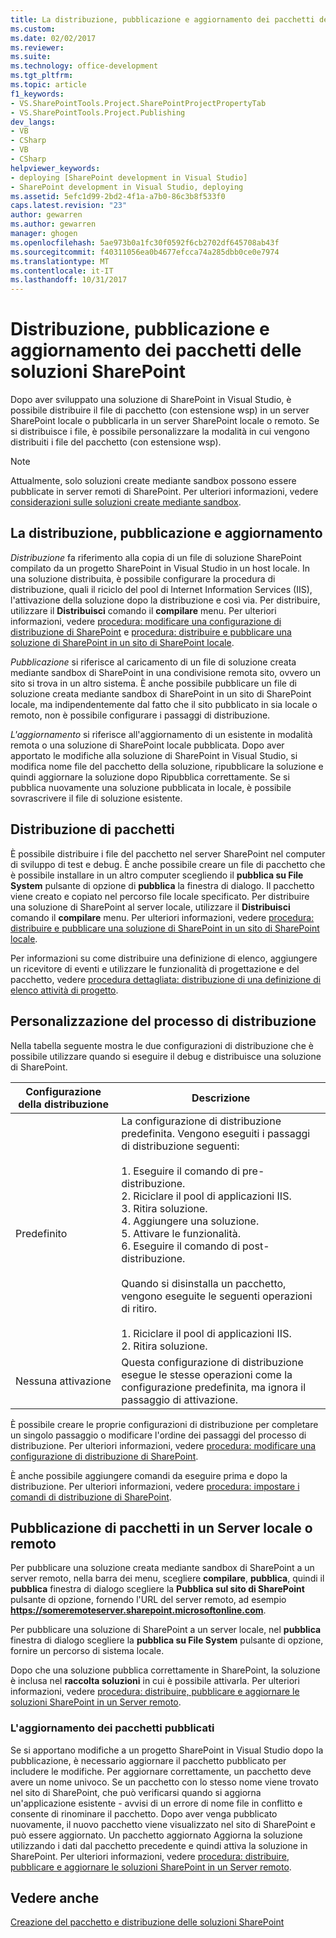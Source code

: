 ```yaml
---
title: La distribuzione, pubblicazione e aggiornamento dei pacchetti delle soluzioni SharePoint | Documenti Microsoft
ms.custom: 
ms.date: 02/02/2017
ms.reviewer: 
ms.suite: 
ms.technology: office-development
ms.tgt_pltfrm: 
ms.topic: article
f1_keywords:
- VS.SharePointTools.Project.SharePointProjectPropertyTab
- VS.SharePointTools.Project.Publishing
dev_langs:
- VB
- CSharp
- VB
- CSharp
helpviewer_keywords:
- deploying [SharePoint development in Visual Studio]
- SharePoint development in Visual Studio, deploying
ms.assetid: 5efc1d99-2bd2-4f1a-a7b0-86c3b8f533f0
caps.latest.revision: "23"
author: gewarren
ms.author: gewarren
manager: ghogen
ms.openlocfilehash: 5ae973b0a1fc30f0592f6cb2702df645708ab43f
ms.sourcegitcommit: f40311056ea0b4677efcca74a285dbb0ce0e7974
ms.translationtype: MT
ms.contentlocale: it-IT
ms.lasthandoff: 10/31/2017
---
```

# <a name="deploying-publishing-and-upgrading-sharepoint-solution-packages"></a>Distribuzione, pubblicazione e aggiornamento dei pacchetti delle soluzioni SharePoint
  Dopo aver sviluppato una soluzione di SharePoint in Visual Studio, è possibile distribuire il file di pacchetto (con estensione wsp) in un server SharePoint locale o pubblicarla in un server SharePoint locale o remoto. Se si distribuisce i file, è possibile personalizzare la modalità in cui vengono distribuiti i file del pacchetto (con estensione wsp).  
  
> [!NOTE]  
>  Attualmente, solo soluzioni create mediante sandbox possono essere pubblicate in server remoti di SharePoint. Per ulteriori informazioni, vedere [considerazioni sulle soluzioni create mediante sandbox](../sharepoint/sandboxed-solution-considerations.md).  
  
## <a name="deploying-publishing-and-upgrading"></a>La distribuzione, pubblicazione e aggiornamento  
 *Distribuzione* fa riferimento alla copia di un file di soluzione SharePoint compilato da un progetto SharePoint in Visual Studio in un host locale. In una soluzione distribuita, è possibile configurare la procedura di distribuzione, quali il riciclo del pool di Internet Information Services (IIS), l'attivazione della soluzione dopo la distribuzione e così via. Per distribuire, utilizzare il **Distribuisci** comando il **compilare** menu. Per ulteriori informazioni, vedere [procedura: modificare una configurazione di distribuzione di SharePoint](../sharepoint/how-to-edit-a-sharepoint-deployment-configuration.md) e [procedura: distribuire e pubblicare una soluzione di SharePoint in un sito di SharePoint locale](../sharepoint/how-to-deploy-and-publish-a-sharepoint-solution-to-a-local-sharepoint-site.md).  
  
 *Pubblicazione* si riferisce al caricamento di un file di soluzione creata mediante sandbox di SharePoint in una condivisione remota sito, ovvero un sito si trova in un altro sistema. È anche possibile pubblicare un file di soluzione creata mediante sandbox di SharePoint in un sito di SharePoint locale, ma indipendentemente dal fatto che il sito pubblicato in sia locale o remoto, non è possibile configurare i passaggi di distribuzione.  
  
 *L'aggiornamento* si riferisce all'aggiornamento di un esistente in modalità remota o una soluzione di SharePoint locale pubblicata. Dopo aver apportato le modifiche alla soluzione di SharePoint in Visual Studio, si modifica nome file del pacchetto della soluzione, ripubblicare la soluzione e quindi aggiornare la soluzione dopo Ripubblica correttamente. Se si pubblica nuovamente una soluzione pubblicata in locale, è possibile sovrascrivere il file di soluzione esistente.  
  
## <a name="deploying-packages"></a>Distribuzione di pacchetti  
 È possibile distribuire i file del pacchetto nel server SharePoint nel computer di sviluppo di test e debug. È anche possibile creare un file di pacchetto che è possibile installare in un altro computer scegliendo il **pubblica su File System** pulsante di opzione di **pubblica** la finestra di dialogo. Il pacchetto viene creato e copiato nel percorso file locale specificato. Per distribuire una soluzione di SharePoint al server locale, utilizzare il **Distribuisci** comando il **compilare** menu. Per ulteriori informazioni, vedere [procedura: distribuire e pubblicare una soluzione di SharePoint in un sito di SharePoint locale](../sharepoint/how-to-deploy-and-publish-a-sharepoint-solution-to-a-local-sharepoint-site.md).  
  
 Per informazioni su come distribuire una definizione di elenco, aggiungere un ricevitore di eventi e utilizzare le funzionalità di progettazione e del pacchetto, vedere [procedura dettagliata: distribuzione di una definizione di elenco attività di progetto](../sharepoint/walkthrough-deploying-a-project-task-list-definition.md).  
  
## <a name="customizing-the-deployment-process"></a>Personalizzazione del processo di distribuzione  
 Nella tabella seguente mostra le due configurazioni di distribuzione che è possibile utilizzare quando si eseguire il debug e distribuisce una soluzione di SharePoint.  
  
|Configurazione della distribuzione|Descrizione|  
|------------------------------|-----------------|  
|Predefinito|La configurazione di distribuzione predefinita. Vengono eseguiti i passaggi di distribuzione seguenti:<br /><br /> 1.  Eseguire il comando di pre-distribuzione.<br />2.  Riciclare il pool di applicazioni IIS.<br />3.  Ritira soluzione.<br />4.  Aggiungere una soluzione.<br />5.  Attivare le funzionalità.<br />6.  Eseguire il comando di post-distribuzione.<br /><br /> Quando si disinstalla un pacchetto, vengono eseguite le seguenti operazioni di ritiro.<br /><br /> 1.  Riciclare il pool di applicazioni IIS.<br />2.  Ritira soluzione.|  
|Nessuna attivazione|Questa configurazione di distribuzione esegue le stesse operazioni come la configurazione predefinita, ma ignora il passaggio di attivazione.|  
  
 È possibile creare le proprie configurazioni di distribuzione per completare un singolo passaggio o modificare l'ordine dei passaggi del processo di distribuzione. Per ulteriori informazioni, vedere [procedura: modificare una configurazione di distribuzione di SharePoint](../sharepoint/how-to-edit-a-sharepoint-deployment-configuration.md).  
  
 È anche possibile aggiungere comandi da eseguire prima e dopo la distribuzione. Per ulteriori informazioni, vedere [procedura: impostare i comandi di distribuzione di SharePoint](../sharepoint/how-to-set-sharepoint-deployment-commands.md).  
  
## <a name="publishing-packages-to-a-remote-or-local-server"></a>Pubblicazione di pacchetti in un Server locale o remoto  
 Per pubblicare una soluzione creata mediante sandbox di SharePoint a un server remoto, nella barra dei menu, scegliere **compilare**, **pubblica**, quindi il **pubblica** finestra di dialogo scegliere la **Pubblica sul sito di SharePoint** pulsante di opzione, fornendo l'URL del server remoto, ad esempio **https://someremoteserver.sharepoint.microsoftonline.com**.  
  
 Per pubblicare una soluzione di SharePoint a un server locale, nel **pubblica** finestra di dialogo scegliere la **pubblica su File System** pulsante di opzione, fornire un percorso di sistema locale.  
  
 Dopo che una soluzione pubblica correttamente in SharePoint, la soluzione è inclusa nel **raccolta soluzioni** in cui è possibile attivarla. Per ulteriori informazioni, vedere [procedura: distribuire, pubblicare e aggiornare le soluzioni SharePoint in un Server remoto](../sharepoint/how-to-deploy-publish-and-upgrade-sharepoint-solutions-on-a-remote-server.md).  
  
### <a name="upgrading-published-packages"></a>L'aggiornamento dei pacchetti pubblicati  
 Se si apportano modifiche a un progetto SharePoint in Visual Studio dopo la pubblicazione, è necessario aggiornare il pacchetto pubblicato per includere le modifiche. Per aggiornare correttamente, un pacchetto deve avere un nome univoco. Se un pacchetto con lo stesso nome viene trovato nel sito di SharePoint, che può verificarsi quando si aggiorna un'applicazione esistente - avvisi di un errore di nome file in conflitto e consente di rinominare il pacchetto. Dopo aver venga pubblicato nuovamente, il nuovo pacchetto viene visualizzato nel sito di SharePoint e può essere aggiornato. Un pacchetto aggiornato Aggiorna la soluzione utilizzando i dati dal pacchetto precedente e quindi attiva la soluzione in SharePoint. Per ulteriori informazioni, vedere [procedura: distribuire, pubblicare e aggiornare le soluzioni SharePoint in un Server remoto](../sharepoint/how-to-deploy-publish-and-upgrade-sharepoint-solutions-on-a-remote-server.md).  
  
## <a name="see-also"></a>Vedere anche  
 [Creazione del pacchetto e distribuzione delle soluzioni SharePoint](../sharepoint/packaging-and-deploying-sharepoint-solutions.md)  
  
  